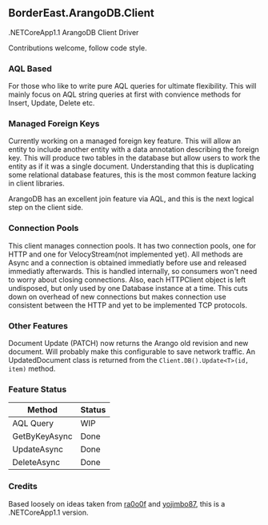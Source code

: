 ## BorderEast.ArangoDB.Client
.NETCoreApp1.1 ArangoDB Client Driver

Contributions welcome, follow code style.

### AQL Based
For those who like to write pure AQL queries for ultimate flexibility. This will mainly focus on AQL string queries at first with convience methods for Insert, Update, Delete etc.

### Managed Foreign Keys
Currently working on a managed foreign key feature. This will allow an entity to include another entity with a data annotation describing the foreign key. This will produce two tables in the database but allow users to work the entity as if it was a single document. Understanding that this is duplicating some relational database features, this is the most common feature lacking in client libraries.

ArangoDB has an excellent join feature via AQL, and this is the next logical step on the client side.

### Connection Pools
This client manages connection pools. It has two connection pools, one for HTTP and one for VelocyStream(not implemented yet). All methods are Async and a connection is obtained immediatly before use and released immediatly afterwards. This is handled internally, so consumers won't need to worry about closing connections. Also, each HTTPClient object is left undisposed, but only used by one Database instance at a time. This cuts down on overhead of new connections but makes connection use consistent between the HTTP and yet to be implemented TCP protocols.

### Other Features
Document Update (PATCH) now returns the Arango old revision and new document. Will probably make this configurable to save network traffic. An UpdatedDocument class is returned from the `Client.DB().Update<T>(id, item)` method.

### Feature Status
Method | Status
--- | --- 
AQL Query | WIP
GetByKeyAsync | Done
UpdateAsync | Done
DeleteAsync | Done

### Credits
Based loosely on ideas taken from [ra0o0f](https://github.com/ra0o0f/arangoclient.net) and [yojimbo87](https://github.com/yojimbo87/ArangoDB-NET), this is a .NETCoreApp1.1 version.
